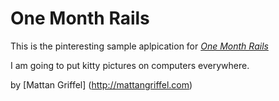 # One Month Rails

This is the pinteresting sample aplpication for [*One Month Rails*](http://onemonthrails.com)

I am going to put kitty pictures on computers everywhere.

by [Mattan Griffel] (http://mattangriffel.com)